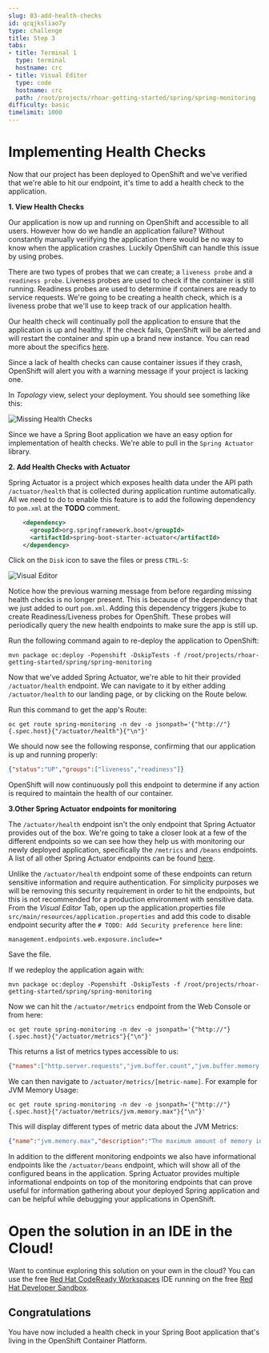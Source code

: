 ```yaml
---
slug: 03-add-health-checks
id: qcqjksliao7y
type: challenge
title: Step 3
tabs:
- title: Terminal 1
  type: terminal
  hostname: crc
- title: Visual Editor
  type: code
  hostname: crc
  path: /root/projects/rhoar-getting-started/spring/spring-monitoring
difficulty: basic
timelimit: 1000
---
```

# Implementing Health Checks

Now that our project has been deployed to OpenShift and we've verified that we're able to hit our endpoint, it's time to add a health check to the application.

**1. View Health Checks**

Our application is now up and running on OpenShift and accessible to all users. However how do we handle an application failure? Without constantly manually veriifying the application there would be no way to know when the application crashes. Luckily OpenShift can handle this issue by using probes.

There are two types of probes that we can create; a `liveness probe` and a `readiness probe`. Liveness probes are used to check if the container is still running. Readiness probes are used to determine if containers are ready to service requests. We're going to be creating a health check, which is a liveness probe that we'll use to keep track of our application health.

Our health check will continually poll the application to ensure that the application is up and healthy. If the check fails, OpenShift will be alerted and will restart the container and spin up a brand new instance. You can read more about the specifics [here](https://docs.openshift.com/container-platform/4.9/applications/application-health.html).

Since a lack of health checks can cause container issues if they crash, OpenShift will alert you with a warning message if your project is lacking one.

In _Topology_ view, select your deployment. You should see something like this:

![Missing Health Checks](https://raw.githubusercontent.com/openshift-instruqt/instruqt/master/assets/middleware/rhoar-monitoring/healthChecks.png)

Since we have a Spring Boot application we have an easy option for implementation of health checks. We're able to pull in the `Spring Actuator` library.

**2. Add Health Checks with Actuator**

Spring Actuator is a project which exposes health data under the API path `/actuator/health` that is collected during application runtime automatically. All we need to do to enable this feature is to add the following dependency to ``pom.xml`` at the **TODO** comment.

```xml
    <dependency>
      <groupId>org.springframework.boot</groupId>
      <artifactId>spring-boot-starter-actuator</artifactId>
    </dependency>
```

Click on the `Disk` icon to save the files or press `CTRL-S`:

![Visual Editor](https://raw.githubusercontent.com/openshift-instruqt/instruqt/master/assets/middleware/rhoar-monitoring/save-pom-file.png)

Notice how the previous warning message from before regarding missing health checks is no longer present. This is because of the dependency that we just added to ourt `pom.xml`. Adding this dependency triggers jkube to create Readiness/Liveness probes for OpenShift. These probes will periodically query the new health endpoints to make sure the app is still up.

Run the following command again to re-deploy the application to OpenShift:

```
mvn package oc:deploy -Popenshift -DskipTests -f /root/projects/rhoar-getting-started/spring/spring-monitoring
```

Now that we've added Spring Actuator, we're able to hit their provided `/actuator/health` endpoint. We can navigate to it by either adding `/actuator/health` to our landing page, or by clicking on the Route below.


Run this command to get the app's Route:

```
oc get route spring-monitoring -n dev -o jsonpath='{"http://"}{.spec.host}{"/actuator/health"}{"\n"}'

```

We should now see the following response, confirming that our application is up and running properly:

```json
{"status":"UP","groups":["liveness","readiness"]}
```

OpenShift will now continuously poll this endpoint to determine if any action is required to maintain the health of our container.

**3.Other Spring Actuator endpoints for monitoring**

The `/actuator/health` endpoint isn't the only endpoint that Spring Actuator provides out of the box. We're going to take a closer look at a few of the different endpoints so we can see how they help us with monitoring our newly deployed application, specifically the `/metrics` and `/beans` endpoints. A list of all other Spring Actuator endpoints can be found [here](https://docs.spring.io/spring-boot/docs/current/reference/html/production-ready-endpoints.html).

Unlike the `/actuator/health` endpoint some of these endpoints can return sensitive information and require authentication. For simplicity purposes we will be removing this security requirement in order to hit the endpoints, but this is not recommended for a production environment with sensitive data. From the *Visual Editor* Tab, open up the application.properties file `src/main/resources/application.properties` and add this code to disable endpoint security after the `# TODO: Add Security preference here` line:

```text
management.endpoints.web.exposure.include=*
```

Save the file.

If we redeploy the application again with:

```
mvn package oc:deploy -Popenshift -DskipTests -f /root/projects/rhoar-getting-started/spring/spring-monitoring
```

Now we can hit the `/actuator/metrics` endpoint from the Web Console or from here:

```
oc get route spring-monitoring -n dev -o jsonpath='{"http://"}{.spec.host}{"/actuator/metrics"}{"\n"}'

```

This returns a list of metrics types accessible to us:

```json
{"names":["http.server.requests","jvm.buffer.count","jvm.buffer.memory.used","jvm.buffer.total.capacity","jvm.classes.loaded","jvm.classes.unloaded","jvm.gc.live.data.size","jvm.gc.max.data.size","jvm.gc.memory.allocated","jvm.gc.memory.promoted","jvm.gc.pause","jvm.memory.committed","jvm.memory.max","jvm.memory.used","jvm.threads.daemon","jvm.threads.live","jvm.threads.peak","jvm.threads.states","logback.events","process.cpu.usage","process.files.max","process.files.open","process.start.time","process.uptime","system.cpu.count","system.cpu.usage","system.load.average.1m","tomcat.sessions.active.current","tomcat.sessions.active.max","tomcat.sessions.alive.max","tomcat.sessions.created","tomcat.sessions.expired","tomcat.sessions.rejected"]}
```

We can then navigate to `/actuator/metrics/[metric-name]`. For example for JVM Memory Usage:

```
oc get route spring-monitoring -n dev -o jsonpath='{"http://"}{.spec.host}{"/actuator/metrics/jvm.memory.max"}{"\n"}'
```

This will display different types of metric data about the JVM Metrics:

```json
{"name":"jvm.memory.max","description":"The maximum amount of memory in bytes that can be used for memory management","baseUnit":"bytes","measurements":[{"statistic":"VALUE","value":9.115271167E9}],"availableTags":[{"tag":"area","values":["heap","nonheap"]},{"tag":"id","values":["CodeHeap 'profiled nmethods'","PS Eden Space","CodeHeap 'non-profiled nmethods'","Compressed Class Space","PS Old Gen","PS Survivor Space","Metaspace","CodeHeap 'non-nmethods'"]}]}
```

In addition to the different monitoring endpoints we also have informational endpoints like the `/actuator/beans` endpoint, which will show all of the configured beans in the application. Spring Actuator provides multiple informational endpoints on top of the monitoring endpoints that can prove useful for information gathering about your deployed Spring application and can be helpful while debugging your applications in OpenShift.

# Open the solution in an IDE in the Cloud!
Want to continue exploring this solution on your own in the cloud? You can use the free [Red Hat CodeReady Workspaces](https://developers.redhat.com/products/codeready-workspaces/overview) IDE running on the free [Red Hat Developer Sandbox](http://red.ht/dev-sandbox).

## Congratulations

You have now included a health check in your Spring Boot application that's living in the OpenShift Container Platform.
